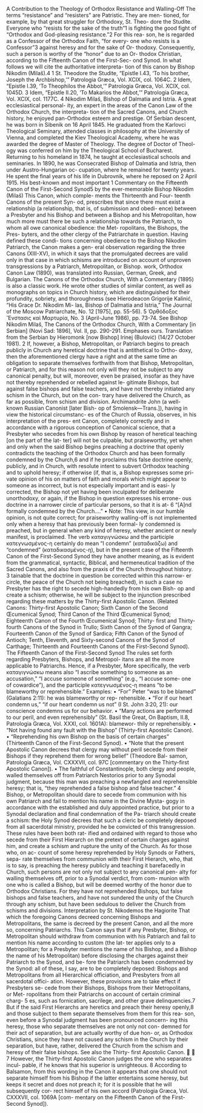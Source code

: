 A Contribution to the Theology
of Orthodox Resistance and Walling-Off
The terms “resistance” and “resisters” are Patristic. They are men-
tioned, for example, by that great struggler for Orthodoxy, St. Theo-
dore the Studite.
Everyone who “resists for the sake of the truth”1 is fighting the
good fight of “Orthodox and God-pleasing resistance.”2 For this rea-
son, he is regarded as a Confessor of the Orthodox Faith, “for every-
one who resists is a Confessor”3 against heresy and for the sake of Or-
thodoxy.
Consequently, such a person is worthy of the “honor” due to an Or-
thodox Christian, according to the Fifteenth Canon of the First-Sec-
ond Synod. In what follows we will cite the authoritative interpreta-
tion of this canon by Bishop Nikodim (Milaš).4
1 St. Theodore the Studite, “Epistle I.43, ‘To his brother, Joseph the Archbishop,’”
Patrologia Græca, Vol. XCIX, col. 1064C.
2 Idem, “Epistle I.39, ‘To Theophilos the Abbot,’” Patrologia Græca, Vol. XCIX,
col. 1045D.
3 Idem, “Epistle II.20, ‘To Makarios the Abbot,’” Patrologia Græca, Vol. XCIX, col.
1177C.
4 Nikodim Milaš, Bishop of Dalmatia and Istria. A great ecclesiastical personal-
ity, an expert in the areas of the Canon Law of the Orthodox Church, the interpreta-
tion of the Sacred Canons, and Church history, he enjoyed pan-Orthodox esteem
and prestige. Of Serbian descent, he was born in Sibenik on 16 April 1845. He
graduated from the Karlovci Theological Seminary, attended classes in philosophy
at the University of Vienna, and completed the Kiev Theological Academy, where
he was awarded the degree of Master of Theology. The degree of Doctor of Theol-
ogy was conferred on him by the Theological School of Bucharest. Returning to his
homeland in 1874, he taught at ecclesiastical schools and seminaries. In 1890, he
was Consecrated Bishop of Dalmatia and Istria, then under Austro-Hungarian oc-
cupation, where he remained for twenty years. He spent the final years of his life in
Dubrovnik, where he reposed on 2 April 1915. His best-known and most important
1
Commentary
on the Fifteenth Canon
of the First-Second Synod5
by the ever-memorable Bishop Nikodim (Milaš)
This Canon, which comple-
ments the Thirteenth and Four-
teenth Canons of the present Syn-
od, prescribes that since there must
exist a relationship (a relationship,
that is, of submission and obedi-
ence) between a Presbyter and his
Bishop and between a Bishop and
his Metropolitan, how much more
must there be such a relationship
towards the Patriarch, to whom all
owe canonical obedience: the Met-
ropolitans, the Bishops, the Pres-
byters, and the other clergy of the
Patriarchate in question.
Having defined these condi-
tions concerning obedience to the
Bishop Nikodim
Patriarch, the Canon makes a gen-
eral observation regarding the three Canons (XIII-XV), in which it
says that the promulgated decrees are valid only in that case in which
schisms are introduced on account of unproven transgressions by a
Patriarch, Metropolitan, or Bishop.
work, Orthodox Canon Law (1890), was translated into Russian, German, Greek,
and Bulgarian. The Canons of the Orthodox Church, With a Commentary (1895) is
also a classic work. He wrote other studies of similar content, as well as monographs
on topics in Church history, which are distinguished for their profundity, sobriety,
and thoroughness (see Hierodeacon Grigorije Kalinić, “His Grace Dr. Nikodim Mi-
las, Bishop of Dalmatia and Istria,” The Journal of the Moscow Patriarchate, No. 12
[1975], pp. 55-56).
5 Ὀρθόδοξος Ἔνστασις καὶ Μαρτυρία, No. 3 (April-June 1986), pp. 73-74. See
Bishop Nikodim Milaš, The Canons of the Orthodox Church, With a Commentary
[in Serbian] (Novi Sad: 1896], Vol. II, pp. 290-291. Emphases ours. Translation from
the Serbian by Hieromonk [now Bishop] Irinej (Bulović) (14/27 October 1981).
2
If, however, a Bishop, Metropolitan, or Patriarch begins to preach
publicly in Church any heretical doctrine that is antithetical to Ortho-
doxy, then the aforementioned clergy have a right and at the same
time an obligation to separate themselves forthwith from that Bishop,
Metropolitan, or Patriarch, and for this reason not only will they not be
subject to any canonical penalty, but will, moreover, even be praised,
insofar as they have not thereby reprehended or rebelled against le-
gitimate Bishops, but against false bishops and false teachers, and
have not thereby initiated any schism in the Church, but on the con-
trary have delivered the Church, as far as possible, from schism and
division.
Archimandrite John (a well-known Russian Canonist [later Bish-
op of Smolensk—Trans.]), having in view the historical circumstanc-
es of the Church of Russia, observes, in his interpretation of the pres-
ent Canon, completely correctly and in accordance with a rigorous
conception of Canonical science, that a Presbyter who secedes from
his own Bishop by reason of heretical teaching [on the part of the lat-
ter] will not be culpable, but praiseworthy, yet when and only when
the said Bishop begins preaching a doctrine that openly contradicts the
teaching of the Orthodox Church and has been formally condemned
by the Church,6 and if he proclaims this false doctrine openly, publicly,
and in Church, with resolute intent to subvert Orthodox teaching and
to uphold heresy; if otherwise (if, that is, a Bishop expresses some pri-
vate opinion of his on matters of faith and morals which might appear
to someone as incorrect, but is not especially important and is easi-
ly corrected, the Bishop not yet having been inculpated for deliberate
unorthodoxy, or again, if the Bishop in question expresses his errone-
ous doctrine in a narrower circle of particular persons, so that it is at-
6 “[A]nd formally condemned by the Church....”
• Note: This view, in our humble opinion, is not quite correct; for praiseworthy
walling-off is not implemented only when a heresy that has previously been formal-
ly condemned is preached, but in general when any kind of heresy, whether ancient
or newly manifest, is proclaimed.
The verb καταγιγνώσκω and the participle κατεγνωσμένος-η certainly do
mean “I condemn” (καταδικάζω) and “condemned” (καταδικασμένος-η), but in
the present case of the Fifteenth Canon of the First-Second Synod they have another
meaning, as is evident from the grammatical, syntactic, Biblical, and hermeneutical
tradition of the Sacred Canons, and also from the praxis of the Church throughout
history.
3
tainable that the doctrine in question be corrected within this narrow-
er circle, the peace of the Church not being breached), in such a case
no Presbyter has the right to secede high-handedly from his own Bish-
op and create a schism; otherwise, he will be subject to the injunction
prescribed regarding these matters by the Thirty-first Apostolic Canon.
(Related Canons: Thirty-first Apostolic Canon; Sixth Canon of the
Second Œcumenical Synod; Third Canon of the Third Œcumenical
Synod; Eighteenth Canon of the Fourth Œcumenical Synod; Thirty-
first and Thirty-fourth Canons of the Synod in Trullo; Sixth Canon of
the Synod of Gangra; Fourteenth Canon of the Synod of Sardica; Fifth
Canon of the Synod of Antioch; Tenth, Eleventh, and Sixty-second
Canons of the Synod of Carthage; Thirteenth and Fourteenth Canons
of the First-Second Synod).
The Fifteenth Canon of the First-Second Synod
The rules set forth regarding Presbyters, Bishops, and Metropol-
itans are all the more applicable to Patriarchs. Hence, if a Presbyter,
More specifically, the verb καταγιγνώσκω means also “I ascribe something to
someone as an accusation,” “I accuse someone of something” (e.g., “I accuse some-
one of cowardice”), and the participle κατεγνωσμένος-η means “to be blameworthy
or reprehensible.”
Examples:
• “For” Peter “was to be blamed” (Galatians 2:11): he was blameworthy or rep-
rehensible.
• “For if our heart condemn us,” “if our heart condemn us not” (I St. John 3:20,
21): our conscience condemns us for our behavior.
• “Many actions are performed to our peril, and even reprehensibly” (St. Basil
the Great, On Baptism, II.8, Patrologia Græca, Vol. XXXI, col. 1601A): blamewor-
thily or reprehensibly.
• “Not having found any fault with the Bishop” (Thirty-first Apostolic Canon).
• “Reprehending his own Bishop on the basis of certain charges” (Thirteenth
Canon of the First-Second Synod).
• “Note that the present Apostolic Canon decrees that clergy may without peril
secede from their Bishops if they reprehend them for wrong belief” (Theodore Bal-
samon, Patrologia Græca, Vol. CXXXVII, col. 97C [commentary on the Thirty-first
Apostolic Canon]).
• The faithful of Constantinople, both clergy and people, walled themselves
off from Patriarch Nestorios prior to any Synodal judgment, because this man was
preaching a newfangled and reprehensible heresy; that is, “they reprehended a false
bishop and false teacher.”
4
Bishop, or Metropolitan should dare to secede from communion with
his own Patriarch and fail to mention his name in the Divine Mysta-
gogy in accordance with the established and duly appointed practice,
but prior to a Synodal declaration and final condemnation of the Pa-
triarch should create a schism: the Holy Synod decrees that such a
cleric be completely deposed from all sacerdotal ministry, provided
he be convicted of this transgression. These rules have been both rat-
ified and ordained with regard to those who secede from their First
Hierarch on the pretext of certain charges against him, and create a
schism and rupture the unity of the Church. As for those who, on ac-
count of some heresy reprehended by Holy Synods or Fathers, sepa-
rate themselves from communion with their First Hierarch, who, that
is to say, is preaching the heresy publicly and teaching it barefacedly
in Church, such persons are not only not subject to any canonical pen-
alty for walling themselves off, prior to a Synodal verdict, from com-
munion with one who is called a Bishop, but will be deemed worthy of
the honor due to Orthodox Christians. For they have not reprehended
Bishops, but false bishops and false teachers, and have not sundered
the unity of the Church through any schism, but have been sedulous to
deliver the Church from schisms and divisions.
Interpretation by St. Nikodemos the Hagiorite
That which the foregoing Canons decreed concerning Bishops and
Metropolitans, the same is decreed by the present Canon, and all the
more so, concerning Patriarchs. This Canon says that if any Presbyter,
Bishop, or Metropolitan should withdraw from communion with his
Patriarch and fail to mention his name according to custom (the lat-
ter applies only to a Metropolitan; for a Presbyter mentions the name
of his Bishop, and a Bishop the name of his Metropolitan) before
disclosing the charges against their Patriarch to the Synod, and be-
fore the Patriarch has been condemned by the Synod: all of these, I
say, are to be completely deposed: Bishops and Metropolitans from
all Hierarchical officiation, and Presbyters from all sacerdotal offici-
ation. However, these provisions are to take effect if Presbyters se-
cede from their Bishops, Bishops from their Metropolitans, or Met-
ropolitans from their Patriarchs on account of certain criminal charg-
5
es, such as fornication, sacrilege, and other grave delinquencies.7 But
if the said First Hierarchs are heretics and preach their heresy openly,8
and those subject to them separate themselves from them for this rea-
son, even before a Synodal judgment has been pronounced concern-
ing this heresy, those who separate themselves are not only not con-
demned for their act of separation, but are actually worthy of due hon-
or, as Orthodox Christians, since they have not caused any schism in
the Church by their separation, but have, rather, delivered the Church
from the schism and heresy of their false bishops. See also the Thirty-
first Apostolic Canon.
 ❏
7 However, the Thirty-first Apostolic Canon judges the one who separates incul-
pable, if he knows that his superior is unrighteous.
8 According to Balsamon, from this wording in the Canon it appears that one
should not separate himself from his Bishop if the latter entertains some heresy, but
keeps it secret and does not preach it; for it is possible that he will subsequently cor-
rect himself of his own accord (Patrologia Græca, Vol. CXXXVII, col. 1069A [com-
mentary on the Fifteenth Canon of the First-Second Synod]).
